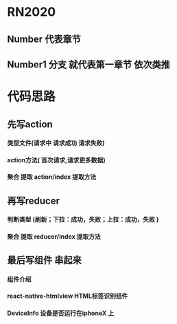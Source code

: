 # RN2020
## Number 代表章节
## Number1 分支 就代表第一章节 依次类推
# 代码思路
## 先写action 
#### 类型文件(请求中 请求成功 请求失败)
#### action方法( 首次请求,请求更多数据)
#### 聚合 提取 action/index 提取方法
## 再写reducer 
#### 判断类型 (刷新；下拉：成功，失败；上拉：成功，失败 )
#### 聚合 提取 reducer/index 提取方法
## 最后写组件 串起来
#### 组件介绍
#### react-native-htmlview HTML标签识别组件
#### DeviceInfo 设备是否运行在iphoneX 上